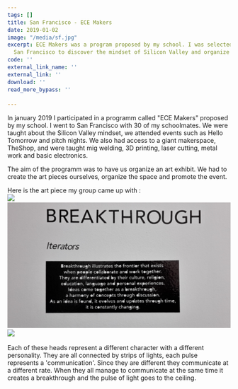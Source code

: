 ```yaml
---
tags: []
title: San Francisco - ECE Makers
date: 2019-01-02
image: "/media/sf.jpg"
excerpt: ECE Makers was a program proposed by my school. I was selected and went to
  San Francisco to discover the mindset of Silicon Valley and organize an art exhibit.
code: ''
external_link_name: ''
external_link: ''
download: ''
read_more_bypass: ''

---
```

In january 2019 I participated in a programm called "ECE Makers" proposed by my school. I went to San Francisco with 30 of my schoolmates. We were taught about the Silicon Valley mindset, we attended events such as Hello Tomorrow and pitch nights. We also had access to a giant makerspace, TheShop, and were taught mig welding, 3D printing, laser cutting, metal work and basic electronics.

The aim of the programm was to have us organize an art exhibit. We had to create the art pieces ourselves, organize the space and promote the event.

Here is the art piece my group came up with :  
![](../.vuepress/theme/assets/media/bt1.jpg)
![](../.vuepress/theme/assets/media/bt_descri.jpg)
![](../.vuepress/theme/assets/media/bt2.jpg)

Each of these heads represent a different character with a different personality. They are all connected by strips of lights, each pulse represents a 'communication'. Since they are different they communicate at a different rate. When they all manage to communicate at the same time it creates a breakthrough and the pulse of light goes to the ceiling.